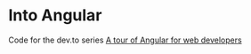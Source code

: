 # Into Angular

Code for the dev.to series [A tour of Angular for web developers](https://dev.to/nalaka/a-tour-of-angular-for-web-developers-4he1)

